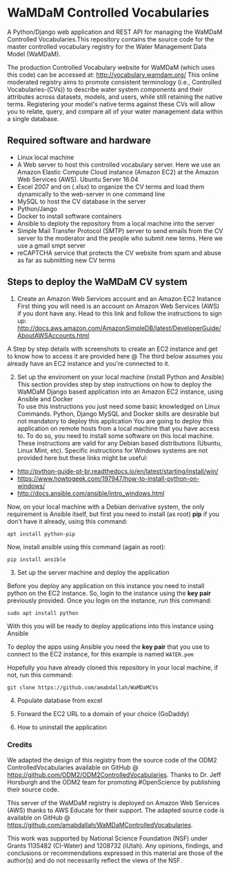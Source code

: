 # WaMDaM Controlled Vocabularies
A Python/Django web application and REST API for managing the WaMDaM Controlled Vocabularies.This repository contains the source code for the master controlled vocabulary registry for the Water Management Data Model (WaMDaM).

The production Controlled Vocabulary website for WaMDaM (which uses this code) can be accessed at: http://vocabulary.wamdam.org/
This online moderated registry aims to promote consistent terminology (i.e., Controlled Vocabularies-(CVs)) to describe water system components and their attributes across datasets, models, and users, while still retaining the native terms. Registering your model's native terms against these CVs will allow you to relate, query, and compare all of your water management data within a single database. 


## Required software and hardware
* Linux local machine 	
* A Web server to host this controlled vocabulary server. Here we use an Amazon Elastic Compute Cloud instance (Amazon EC2) at the Amazon Web Services (AWS). Ubuntu Server 16.04
*	Excel 2007 and on (.xlsx) to organize the CV terms and load them dynamically to the web-server in one command line 
*	MySQL to host the CV database in the server  
*	Python/Jango  
*	Docker to install software containers   
*	Ansible to deploty the repository from a local machine into the server
* Simple Mail Transfer Protocol (SMTP) server to send emails from the CV server to the moderator and the people who submit new terms. Here we use a gmail smpt server   
*	reCAPTCHA service that protects the CV website from spam and abuse as far as submitting new CV terms  


## Steps to deploy the WaMDaM CV system 

1. Create an Amazon Web Services account and an Amazon EC2 Instance  
First thing you will need is an account on Amazon Web Services (AWS) if you dont have any. Head to this link and follow the instructions to sign up: http://docs.aws.amazon.com/AmazonSimpleDB/latest/DeveloperGuide/AboutAWSAccounts.html

A Step by step details with screenshots to create an EC2 instance and get to know how to access it are provided here @
The third below assumes you already have an EC2 instance and you're connected to it. 

2. Set up the enviroment on your local machine (install Python and Ansible)  
This section provides step by step instructions on how to deploy the WaMDaM Django based application into an Amazon EC2 instance, using Ansible and Docker  
To use this instructions you just need some basic knowledged on Linux Commands. Python, Django MySQL and Docker skills are desirable but not mandatory to deploy this application
You are going to deploy this application on remote hosts from a local machine that you have access to. To do so, you need to install some software on this local machine. These instructions are valid for any Debian based distributions (Ubuntu, Linux Mint, etc). Specific instructions for Windows systems are not provided here but these links might be useful:
* http://python-guide-pt-br.readthedocs.io/en/latest/starting/install/win/
* https://www.howtogeek.com/197947/how-to-install-python-on-windows/
* http://docs.ansible.com/ansible/intro_windows.html

Now, on your local machine with a Debian derivative system, the only requirement is Ansible itself, but first you need to install (as root) __pip__ if you don't have it already, using this command:

`apt install python-pip`

Now, install ansible using this command (again as root):

`pip install ansible`


3. Set up the server machine and deploy the application  

Before you deploy any application on this instance you need to install python on the EC2 instance. So, login to the instance using the __key pair__ previously provided. Once you login on the instance, run this command:

```
sudo apt install python
```

With this you will be ready to deploy applications into this instance using Ansible

To deploy the apps using Ansible you need the __key pair__ that you use to connect to the EC2 instance, for this example is named `WATER.pem`

Hopefully you have already cloned this repository in your local machine, if not, run this command: 

`git clone https://github.com/amabdallah/WaMDaMCVs`

4. Populate database from excel  



5. Forward the EC2 URL to a domain of your choice (GoDaddy)  



5. How to uninstall the application   




### Credits
We adapted the design of this registry from the source code of the ODM2 ControlledVocabularies available on GitHub @ https://github.com/ODM2/ODM2ControlledVocabularies. Thanks to Dr. Jeff Horsburgh and the ODM2 team for promoting #OpenScience by publishing their source code.   

This server of the WaMDaM registry is deployed on Amazon Web Services (AWS) thanks to AWS Educate for their support. The adapted source code is available on GitHub @ https://github.com/amabdallah/WaMDaMControlledVocabularies.   


This work was supported by National Science Foundation (NSF) under Grants 1135482 (CI-Water) and 1208732 (iUtah). Any opinions, findings, and conclusions or recommendations expressed in this material are those of the author(s) and do not necessarily reflect the views of the NSF.   
